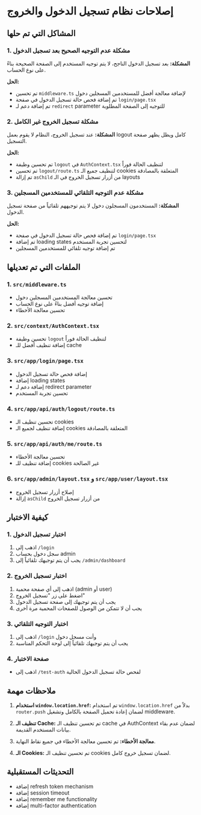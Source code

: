 # إصلاحات نظام تسجيل الدخول والخروج

## المشاكل التي تم حلها

### 1. مشكلة عدم التوجيه الصحيح بعد تسجيل الدخول
**المشكلة:** بعد تسجيل الدخول الناجح، لا يتم توجيه المستخدم إلى الصفحة الصحيحة بناءً على نوع الحساب.

**الحل:**
- تم تحسين `middleware.ts` لإضافة معالجة أفضل للمستخدمين المسجلين دخول
- تم إضافة فحص حالة تسجيل الدخول في صفحة `login/page.tsx`
- تم إضافة دعم لـ `redirect` parameter للتوجيه إلى الصفحة المطلوبة

### 2. مشكلة تسجيل الخروج غير الكامل
**المشكلة:** عند تسجيل الخروج، النظام لا يقوم بعمل logout كامل ويظل يظهر صفحة التسجيل.

**الحل:**
- تم تحسين وظيفة `logout` في `AuthContext.tsx` لتنظيف الحالة فوراً
- تم تحسين `logout/route.ts` لتنظيف جميع الـ cookies المتعلقة بالمصادقة
- تم إزالة `asChild` من أزرار تسجيل الخروج في الـ layouts

### 3. مشكلة عدم التوجيه التلقائي للمستخدمين المسجلين
**المشكلة:** المستخدمون المسجلون دخول لا يتم توجيههم تلقائياً من صفحة تسجيل الدخول.

**الحل:**
- تم إضافة فحص حالة تسجيل الدخول في صفحة `login/page.tsx`
- تم إضافة loading states لتحسين تجربة المستخدم
- تم إضافة توجيه تلقائي للمستخدمين المسجلين

## الملفات التي تم تعديلها

### 1. `src/middleware.ts`
- تحسين معالجة المستخدمين المسجلين دخول
- إضافة توجيه أفضل بناءً على نوع الحساب
- تحسين معالجة الأخطاء

### 2. `src/context/AuthContext.tsx`
- تحسين وظيفة `logout` لتنظيف الحالة فوراً
- إضافة تنظيف أفضل للـ cache

### 3. `src/app/login/page.tsx`
- إضافة فحص حالة تسجيل الدخول
- إضافة loading states
- إضافة دعم لـ redirect parameter
- تحسين تجربة المستخدم

### 4. `src/app/api/auth/logout/route.ts`
- تحسين تنظيف الـ cookies
- إضافة تنظيف لجميع الـ cookies المتعلقة بالمصادقة

### 5. `src/app/api/auth/me/route.ts`
- تحسين معالجة الأخطاء
- إضافة تنظيف للـ cookies غير الصالحة

### 6. `src/app/admin/layout.tsx` و `src/app/user/layout.tsx`
- إصلاح أزرار تسجيل الخروج
- إزالة `asChild` من أزرار تسجيل الخروج

## كيفية الاختبار

### 1. اختبار تسجيل الدخول
1. اذهب إلى `/login`
2. سجل دخول بحساب admin
3. يجب أن يتم توجيهك تلقائياً إلى `/admin/dashboard`

### 2. اختبار تسجيل الخروج
1. اذهب إلى أي صفحة محمية (admin أو user)
2. اضغط على زر "تسجيل الخروج"
3. يجب أن يتم توجيهك إلى صفحة تسجيل الدخول
4. يجب أن لا تتمكن من الوصول للصفحات المحمية مرة أخرى

### 3. اختبار التوجيه التلقائي
1. اذهب إلى `/login` وأنت مسجل دخول
2. يجب أن يتم توجيهك تلقائياً إلى لوحة التحكم المناسبة

### 4. صفحة الاختبار
- اذهب إلى `/test-auth` لفحص حالة تسجيل الدخول الحالية

## ملاحظات مهمة

1. **استخدام `window.location.href`:** تم استخدام `window.location.href` بدلاً من `router.push` لضمان إعادة تحميل الصفحة بالكامل وتشغيل middleware.

2. **تنظيف الـ Cache:** تم تحسين تنظيف الـ cache في AuthContext لضمان عدم بقاء بيانات المستخدم القديمة.

3. **معالجة الأخطاء:** تم تحسين معالجة الأخطاء في جميع نقاط النهاية.

4. **الـ Cookies:** تم تحسين تنظيف الـ cookies لضمان تسجيل خروج كامل.

## التحديثات المستقبلية

- إضافة refresh token mechanism
- إضافة session timeout
- إضافة remember me functionality
- إضافة multi-factor authentication
